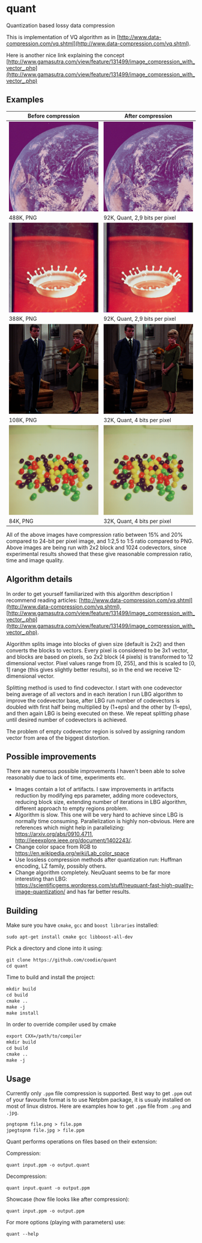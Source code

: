 # quant
Quantization based lossy data compression

This is implementation of VQ algorithm as in [http://www.data-compression.com/vq.shtml](http://www.data-compression.com/vq.shtml).

Here is another nice link explaining the concept [http://www.gamasutra.com/view/feature/131499/image_compression_with_vector_.php](http://www.gamasutra.com/view/feature/131499/image_compression_with_vector_.php)

## Examples

| Before compression                                                 | After compression                                                             |
|--------------------------------------------------------------------|-------------------------------------------------------------------------------|
| ![](https://github.com/coodie/quant/blob/master/images/images/earth.png)  | ![](https://github.com/coodie/quant/blob/master/images/compressed_images/earth.png)  |
| 488K, PNG | 92K, Quant, 2,9 bits per pixel   |
| ![](https://github.com/coodie/quant/blob/master/images/images/splash.png) | ![](https://github.com/coodie/quant/blob/master/images/compressed_images/splash.png) |
| 388K, PNG | 92K, Quant, 2,9 bits per pixel   |
| ![](https://github.com/coodie/quant/blob/master/images/images/couple.png) | ![](https://github.com/coodie/quant/blob/master/images/compressed_images/couple.png) |
| 108K, PNG | 32K, Quant, 4 bits per pixel   |
| ![](https://github.com/coodie/quant/blob/master/images/images/beans.png)  | ![](https://github.com/coodie/quant/blob/master/images/compressed_images/beans.png)  |
| 84K, PNG | 32K, Quant, 4 bits per pixel   |

All of the above images have compression ratio between 15% and 20% compared to 24-bit per pixel image, and 1:2,5 to 1:5 ratio compared to PNG. Above images are being run with 2x2 block and 1024 codevectors, since experimental results showed that these give reasonable compression ratio, time and image quality.

## Algorithm details

In order to get yourself familiarized with this algorithm description I recommend reading articles: [http://www.data-compression.com/vq.shtml](http://www.data-compression.com/vq.shtml), [http://www.gamasutra.com/view/feature/131499/image_compression_with_vector_.php](http://www.gamasutra.com/view/feature/131499/image_compression_with_vector_.php).

Algorithm splits image into blocks of given size (default is 2x2) and then converts the blocks to vectors. Every pixel is considered to be 3x1 vector, and blocks are based on pixels, so 2x2 block (4 pixels) is transformed to 12 dimensional vector. Pixel values range from [0, 255], and this is scaled to [0, 1] range (this gives slightly better results), so in the end we receive 12-dimensional vector. 

Splitting method is used to find codevector. I start with one codevector being average of all vectors and in each iteration I run LBG algorithm to improve the codevector base, after LBG run number of codevectors is doubled with first half being multiplied by (1+eps) and the other by (1-eps), and then again LBG is being executed on these. We repeat splitting phase until desired number of codevectors is achieved.

The problem of empty codevector region is solved by assigning random vector from area of the biggest distortion.

## Possible improvements

There are numerous possible improvements I haven't been able to solve reasonably due to lack of time, experiments etc.
- Images contain a lot of artifacts. I saw improvements in artifacts reduction by modifying eps parameter, adding more codevectors, reducing block size, extending number of iterations in LBG algorithm, different approach to empty regions problem.
- Algorithm is slow. This one will be very hard to achieve since LBG is normally time consuming. Parallelization is highly non-obvious. Here are references which might help in parallelizing: https://arxiv.org/abs/0910.4711, http://ieeexplore.ieee.org/document/1402243/.
- Change color space from RGB to https://en.wikipedia.org/wiki/Lab_color_space
- Use lossless compression methods after quantization run: Huffman encoding, LZ family, possibly others.
- Change algorithm completely. NeuQuant seems to be far more interesting than LBG: https://scientificgems.wordpress.com/stuff/neuquant-fast-high-quality-image-quantization/ and has far better results.

## Building
Make sure you have `cmake`, `gcc` and `boost libraries` installed:

```
sudo apt-get install cmake gcc libboost-all-dev
```

Pick a directory and clone into it using:
```
git clone https://github.com/coodie/quant
cd quant
```

Time to build and install the project:
```
mkdir build
cd build
cmake ..
make -j
make install
```

In order to override compiler used by cmake 

```
export CXX=/path/to/compiler
mkdir build
cd build
cmake ..
make -j
```

## Usage
Currently only `.ppm` file compression is supported. Best way to get `.ppm` out of your favourite format is to use Netpbm package, 
it is usualy installed on most of linux distros.
Here are examples how to get `.ppm` file from `.png` and `.jpg`.

```
pngtopnm file.png > file.ppm
jpegtopnm file.jpg > file.ppm
```

Quant performs operations on files based on their extension:

Compression:
```
quant input.ppm -o output.quant
```

Decompression:
```
quant input.quant -o output.ppm
```

Showcase (how file looks like after compression):
```
quant input.ppm -o output.ppm
```

For more options (playing with parameters) use:
```
quant --help
```
